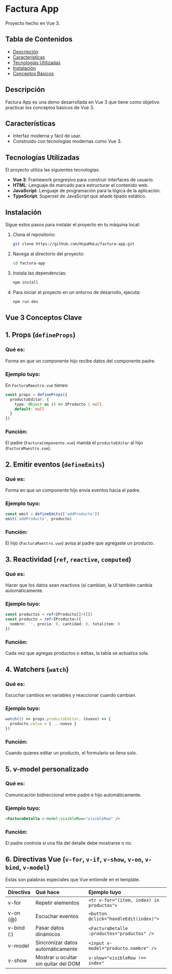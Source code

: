# Factura App

Proyecto hecho en Vue 3.

## Tabla de Contenidos

- [Descripción](#descripción)
- [Características](#características)
- [Tecnologías Utilizadas](#tecnologías-utilizadas)
- [Instalación](#instalación)
- [Conceptos Básicos](#vue-3-conceptos-clave)


## Descripción

Factura App es una demo desarrollada en Vue 3 que tiene como objetivo practicar los conceptos básicos de Vue 3.

## Características

- Interfaz moderna y fácil de usar.
- Construido con tecnologías modernas como Vue 3.

## Tecnologías Utilizadas

El proyecto utiliza las siguientes tecnologías:

- **Vue 3**: Framework progresivo para construir interfaces de usuario.
- **HTML**: Lenguaje de marcado para estructurar el contenido web.
- **JavaScript**: Lenguaje de programación para la lógica de la aplicación.
- **TypeScript**: Superset de JavaScript que añade tipado estático.

## Instalación

Sigue estos pasos para instalar el proyecto en tu máquina local:

1. Clona el repositorio:
   ```bash
   git clone https://github.com/HipaMaLo/factura-app.git

2. Navega al directorio del proyecto:
   ```bash
   cd factura-app
   ```

3. Instala las dependencias:
   ```bash
   npm install

4. Para iniciar el proyecto en un entorno de desarrollo, ejecuta:
   ```bash
   npm run dev
   ```

## Vue 3 Conceptos Clave

## 1. Props (`defineProps`)
### Qué es:
Forma en que un componente hijo recibe datos del componente padre.

### Ejemplo tuyo:
En `FacturaMaestro.vue` tienes:

```typescript
const props = defineProps({
  productoEditar: {
    type: Object as () => IProducto | null,
    default: null
  }
})
```

### Función:
El padre (`FacturaComponente.vue`) manda el `productoEditar` al hijo (`FacturaMaestro.vue`).

## 2. Emitir eventos (`defineEmits`)
### Qué es:
Forma en que un componente hijo envía eventos hacia el padre.

### Ejemplo tuyo:
```typescript
const emit = defineEmits(['addProducto'])
emit('addProducto', producto)
```

### Función:
El hijo (`FacturaMaestro.vue`) avisa al padre que agregaste un producto.

## 3. Reactividad (`ref`, `reactive`, `computed`)
### Qué es:
Hacer que los datos sean reactivos (si cambian, la UI también cambia automáticamente.

### Ejemplo tuyo:
```typescript
const productos = ref<IProducto[]>([])
const producto = ref<IProducto>({
  nombre: '', precio: 0, cantidad: 0, totalitem: 0
})
```

### Función:
Cada vez que agregas productos o editas, la tabla se actualiza sola.

## 4. Watchers (`watch`)
### Qué es:
Escuchar cambios en variables y reaccionar cuando cambian.

### Ejemplo tuyo:
```typescript
watch(() => props.productoEditar, (nuevo) => {
  producto.value = { ...nuevo }
})
```

### Función:
Cuando quieres editar un producto, el formulario se llena solo.

## 5. v-model personalizado
### Qué es:
Comunicación bidireccional entre padre e hijo automáticamente.

### Ejemplo tuyo:
```html
<FacturaDetalle v-model:visibleRow="visibleRow" />
```

### Función:
El padre controla si una fila del detalle debe mostrarse o no.

## 6. Directivas Vue (`v-for`, `v-if`, `v-show`, `v-on`, `v-bind`, `v-model`)
Estas son palabras especiales que Vue entiende en el template.

| Directiva | Qué hace | Ejemplo tuyo |
|:----------|:---------|:-------------|
| v-for     | Repetir elementos | `<tr v-for="(item, index) in productos">` |
| v-on (@)  | Escuchar eventos | `<button @click="handleEdit(index)">` |
| v-bind (:) | Pasar datos dinámicos | `<FacturaDetalle :productos="productos" />` |
| v-model   | Sincronizar datos automáticamente | `<input v-model="producto.nombre" />` |
| v-show    | Mostrar u ocultar sin quitar del DOM | `v-show="visibleRow !== index"` |
